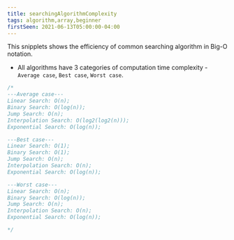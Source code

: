 ```yaml
---
title: searchingAlgorithmComplexity
tags: algorithm,array,beginner
firstSeen: 2021-06-13T05:00:00-04:00
---
```


This snipplets shows the efficiency of common searching algorithm in Big-O notation.

- All algorithms have 3 categories of computation time complexity - `Average case`, `Best case`, `Worst case`.

```js
/*
---Average case---
Linear Search: O(n);
Binary Search: O(log(n));
Jump Search: O(n);
Interpolation Search: O(log2(log2(n)));
Exponential Search: O(log(n));

---Best case---
Linear Search: O(1);
Binary Search: O(1);
Jump Search: O(n);
Interpolation Search: O(n);
Exponential Search: O(log(n));

---Worst case---
Linear Search: O(n);
Binary Search: O(log(n));
Jump Search: O(n);
Interpolation Search: O(n);
Exponential Search: O(log(n));

*/
```
